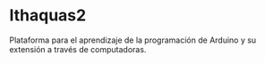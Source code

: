# Ithaquas2
Plataforma para el aprendizaje de la programación de Arduino y su extensión a través de computadoras.
